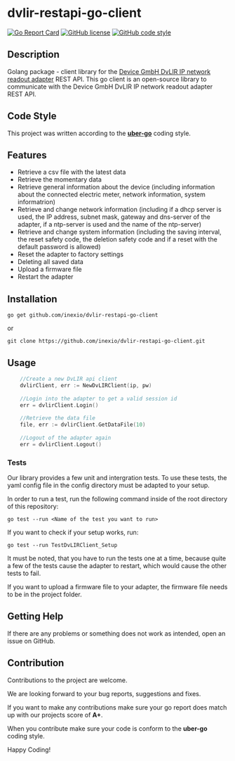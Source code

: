 # dvlir-restapi-go-client


[![Go Report Card](https://goreportcard.com/badge/github.com/inexio/dvlir-restapi-go-client)](https://goreportcard.com/report/github.com/inexio/dvlir-restapi-go-client)
[![GitHub license](https://img.shields.io/badge/license-BSD-blue.svg)](https://github.com/inexio/dvlir-restapi-go-client/LICENSE)
[![GitHub code style](https://img.shields.io/badge/code%20style-uber--go-brightgreen)](https://github.com/uber-go/guide/blob/master/style.md)

## Description

Golang package - client library for the [Device GmbH DvLIR IP network readout adapter](https://www.device.de/index.php/produkte/smart-metering/dvlir) REST API.
This go client is an open-source library to communicate with the Device GmbH DvLIR IP network readout adapter REST API.

## Code Style

This project was written according to the **[uber-go](https://github.com/uber-go/guide/blob/master/style.md)** coding style.

## Features

- Retrieve a csv file with the latest data
- Retrieve the momentary data
- Retrieve general information about the device (including information about the connected electric meter, network information, system informatrion)
- Retrieve and change network information (including if a dhcp server is used, the IP address, subnet mask, gateway and dns-server of the adapter, if a ntp-server is used and the name of the ntp-server)
- Retrieve and change system information (including the saving interval, the reset safety code, the deletion safety code and if a reset with the default password is allowed)
- Reset the adapter to factory settings
- Deleting all saved data
- Upload a firmware file
- Restart the adapter

## Installation

```
go get github.com/inexio/dvlir-restapi-go-client
```

or

```
git clone https://github.com/inexio/dvlir-restapi-go-client.git
```

## Usage

```go
    //Create a new DvLIR api client
    dvlirClient, err := NewDvLIRClient(ip, pw)
    
    //Login into the adapter to get a valid session id
    err = dvlirClient.Login()
    
    //Retrieve the data file
    file, err := dvlirClient.GetDataFile(10)
    
    //Logout of the adapter again
    err = dvlirClient.Logout()
```

### Tests

Our library provides a few unit and intergration tests. To use these tests, the yaml config file in the config directory must be adapted to your setup.

In order to run a test, run the following command inside of the root directory of this repository:

```
go test --run <Name of the test you want to run>
```

If you want to check if your setup works, run:

```
go test --run TestDvLIRClient_Setup
```

It must be noted, that you have to run the tests one at a time, because quite a few of the tests cause the adapter to restart, which would cause the other tests to fail.

If you want to upload a firmware file to your adapter, the firmware file needs to be in the project folder.

## Getting Help

If there are any problems or something does not work as intended, open an issue on GitHub.

## Contribution

Contributions to the project are welcome.

We are looking forward to your bug reports, suggestions and fixes.

If you want to make any contributions make sure your go report does match up with our projects score of **A+**.

When you contribute make sure your code is conform to the **uber-go** coding style.

Happy Coding!

